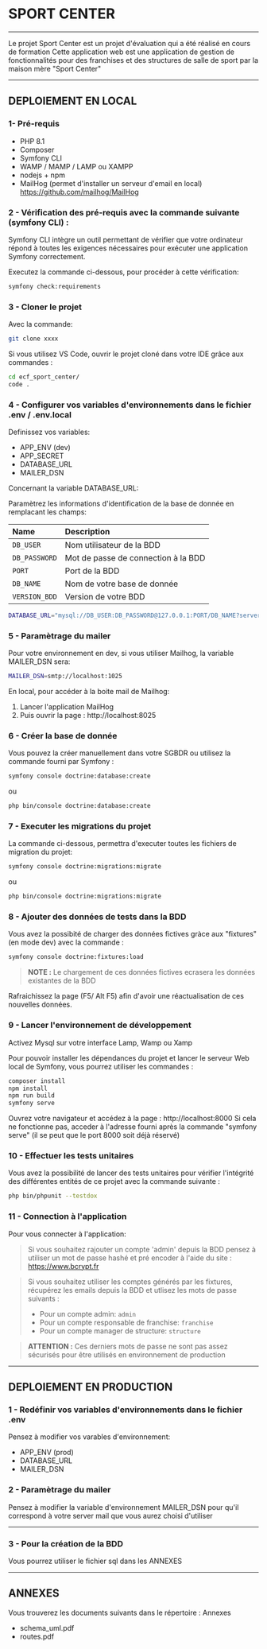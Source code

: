 # SPORT CENTER

---

Le projet Sport Center est un projet d'évaluation qui a été réalisé en cours de formation
Cette application web est une application de gestion de fonctionnalités pour des franchises et des structures
de salle de sport par la maison mère "Sport Center"

---

## DEPLOIEMENT EN LOCAL

### 1- Pré-requis

- PHP 8.1
- Composer
- Symfony CLI
- WAMP / MAMP / LAMP ou XAMPP
- nodejs + npm
- MailHog (permet d'installer un serveur d'email en local) https://github.com/mailhog/MailHog

### 2 - Vérification des pré-requis avec la commande suivante (symfony CLI) :

Symfony CLI intègre un outil permettant de vérifier que votre ordinateur répond à toutes
les exigences nécessaires pour exécuter une application Symfony correctement.

Executez la commande ci-dessous, pour procéder à cette vérification:

```bash
symfony check:requirements
```

### 3 - Cloner le projet

Avec la commande:

```bash
git clone xxxx
```

Si vous utilisez VS Code, ouvrir le projet cloné dans votre IDE grâce aux commandes :

```bash
cd ecf_sport_center/
code .
```

### 4 - Configurer vos variables d'environnements dans le fichier .env / .env.local

Definissez vos variables:

- APP_ENV (dev)
- APP_SECRET
- DATABASE_URL
- MAILER_DSN

Concernant la variable DATABASE_URL:

Paramètrez les informations d'identification de la base de donnée en remplacant les champs:

| Name          | Description                         |
| :------------ | :---------------------------------- |
| `DB_USER`     | Nom utilisateur de la BDD           |
| `DB_PASSWORD` | Mot de passe de connection à la BDD |
| `PORT`        | Port de la BDD                      |
| `DB_NAME`     | Nom de votre base de donnée         |
| `VERSION_BDD` | Version de votre BDD                |

```bash
DATABASE_URL="mysql://DB_USER:DB_PASSWORD@127.0.0.1:PORT/DB_NAME?serverVersion=VERSION_BDD;
```

### 5 - Paramètrage du mailer

Pour votre environnement en dev, si vous utiliser Mailhog, la variable MAILER_DSN sera:

```bash
MAILER_DSN=smtp://localhost:1025
```

En local, pour accéder à la boite mail de Mailhog:

1.  Lancer l'application MailHog
1.  Puis ouvrir la page : http://localhost:8025

### 6 - Créer la base de donnée

Vous pouvez la créer manuellement dans votre SGBDR ou utilisez la commande fourni par Symfony :

```bash
symfony console doctrine:database:create
```

ou

```bash
php bin/console doctrine:database:create
```

### 7 - Executer les migrations du projet

La commande ci-dessous, permettra d'executer toutes les fichiers de migration du projet:

```bash
symfony console doctrine:migrations:migrate
```

ou

```bash
php bin/console doctrine:migrations:migrate
```

### 8 - Ajouter des données de tests dans la BDD

Vous avez la possibité de charger des données fictives gràce aux "fixtures" (en mode dev) avec la commande :

```bash
symfony console doctrine:fixtures:load
```

> **NOTE :** Le chargement de ces données fictives ecrasera les données existantes de la BDD

Rafraichissez la page (F5/ Alt F5) afin d'avoir une réactualisation de ces nouvelles données.

### 9 - Lancer l'environnement de développement

Activez Mysql sur votre interface Lamp, Wamp ou Xamp

Pour pouvoir installer les dépendances du projet et lancer le serveur Web local de Symfony,
vous pourrez utiliser les commandes :

```bash
composer install
npm install
npm run build
symfony serve
```

Ouvrez votre navigateur et accédez à la page : http://localhost:8000
Si cela ne fonctionne pas, acceder à l'adresse fourni après la commande "symfony serve"
(il se peut que le port 8000 soit déjà réservé)

### 10 - Effectuer les tests unitaires

Vous avez la possibilité de lancer des tests unitaires pour vérifier l'intégrité des différentes entités de ce projet
avec la commande suivante :

```bash
php bin/phpunit --testdox
```

### 11 - Connection à l'application

Pour vous connecter à l'application:

> Si vous souhaitez rajouter un compte 'admin' depuis la BDD
> pensez à utiliser un mot de passe hashé et pré encoder à l'aide du site : https://www.bcrypt.fr

> Si vous souhaitez utiliser les comptes générés par les fixtures,
> récupérez les emails depuis la BDD et utlisez les mots de passe suivants :
>
> - Pour un compte admin: `admin`
> - Pour un compte responsable de franchise: `franchise`
> - Pour un compte manager de structure: `structure`

> **ATTENTION :** Ces derniers mots de passe ne sont pas assez sécurisés pour être utilisés en environnement de production

---

## DEPLOIEMENT EN PRODUCTION

### 1 - Redéfinir vos variables d'environnements dans le fichier .env

Pensez à modifier vos varables d'environnement:

- APP_ENV (prod)
- DATABASE_URL
- MAILER_DSN

### 2 - Paramètrage du mailer

Pensez à modifier la variable d'environnement MAILER_DSN
pour qu'il correspond à votre server mail que vous aurez choisi d'utiliser

---

### 3 - Pour la création de la BDD

Vous pourrez utiliser le fichier sql dans les ANNEXES

---

## ANNEXES

Vous trouverez les documents suivants dans le répertoire : Annexes

- schema_uml.pdf
- routes.pdf
